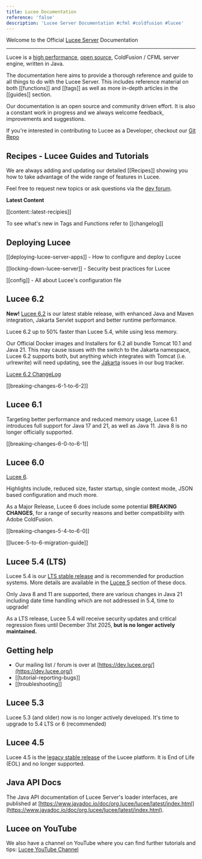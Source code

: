 ```yaml
---
title: Lucee Documentation
reference: 'false'
description: 'Lucee Server Documentation #cfml #coldfusion #lucee'
---
```


Welcome to the Official [Lucee Server](https://lucee.org) Documentation

---

Lucee is a [high performance](https://community.ortussolutions.com/t/how-does-cfml-really-perform-compared-to-other-languages/9325), [open source](https://github.com/lucee/Lucee), ColdFusion / CFML server engine, written in Java.

The documentation here aims to provide a thorough reference and guide to all things to do with the Lucee Server. This includes reference material on both [[functions]] and [[tags]] as well as more in-depth articles in the [[guides]] section.

Our documentation is an open source and community driven effort. It is also a constant work in progress and we always welcome feedback, improvements and suggestions.

If you're interested in contributing to Lucee as a Developer, checkout our [Git Repo](https://github.com/lucee/Lucee/blob/6.0/CONTRIBUTING.md)

## Recipes - Lucee Guides and Tutorials

We are always adding and updating our detailed [[Recipes]] showing you how to take advantage of the wide range of features in Lucee.

Feel free to request new topics or ask questions via the [dev forum](https://dev.lucee.org/).

**Latest Content**

[[content::latest-recipies]]

To see what's new in Tags and Functions refer to [[changelog]]

## Deploying Lucee

[[deploying-lucee-server-apps]] - How to configure and deploy Lucee

[[locking-down-lucee-server]] - Security best practices for Lucee

[[config]] - All about Lucee's configuration file

## Lucee 6.2

**New!** [Lucee 6.2](https://dev.lucee.org/tag/lucee-62) is our latest stable release, with enhanced Java and Maven integration, Jakarta Servlet support and better runtime performance.

Lucee 6.2 up to 50% faster than Lucee 5.4, while using less memory.

Our Official Docker images and Installers for 6.2 all bundle Tomcat 10.1 and Java 21. This may cause issues with the switch to the Jakarta namespace, Lucee 6.2 supports both, but anything which integrates with Tomcat (i.e. urlrewrite) will need updating, see the [Jakarta](https://luceeserver.atlassian.net/issues/?jql=labels%20%3D%20%22jakarta%22) issues in our bug tracker.

[Lucee 6.2 ChangeLog](https://download.lucee.org/changelog/?version=6.2)

[[breaking-changes-6-1-to-6-2]]

## Lucee 6.1

Targeting better performance and reduced memory usage, Lucee 6.1 introduces full support for Java 17 and 21, as well as Java 11.
Java 8 is no longer officially supported.

[[breaking-changes-6-0-to-6-1]]

## Lucee 6.0

[Lucee 6](https://dev.lucee.org/tag/lucee-6).

Highlights include, reduced size, faster startup, single context mode, JSON based configuration and much more.

As a Major Release, Lucee 6 does include some potential **BREAKING CHANGES**, for a range of security reasons and better compatibility with Adobe ColdFusion.

[[breaking-changes-5-4-to-6-0]]

[[lucee-5-to-6-migration-guide]]

## Lucee 5.4 (LTS)

Lucee 5.4 is our [LTS stable release](https://lucee.org/downloads.html) and is recommended for production systems. More details are available in the [Lucee 5](/guides/lucee-5.html) section of these docs.

Only Java 8 and 11 are supported, there are various changes in Java 21 including date time handling which are not addressed in 5.4, time to upgrade!

As a LTS release, Lucee 5.4 will receive security updates and critical regression fixes until December 31st 2025, **but is no longer actively maintained.**

## Getting help

- Our mailing list / forum is over at [https://dev.lucee.org/](https://dev.lucee.org/)
- [[tutorial-reporting-bugs]]
- [[troubleshooting]]

## Lucee 5.3

Lucee 5.3 (and older) now is no longer actively developed. It's time to upgrade to 5.4 LTS or 6 (recommended)

## Lucee 4.5

Lucee 4.5 is the [legacy stable release](https://lucee.org/downloads.html) of the Lucee platform. It is End of Life (EOL) and no longer supported.

## Java API Docs

The Java API documentation of Lucee Server's loader interfaces, are published at [https://www.javadoc.io/doc/org.lucee/lucee/latest/index.html](https://www.javadoc.io/doc/org.lucee/lucee/latest/index.html).

## Lucee on YouTube

We also have a channel on YouTube where you can find further tutorials and tips: [Lucee YouTube Channel](https://www.youtube.com/channel/UCdsCTvG8-gKUu4zA309EZYA)
